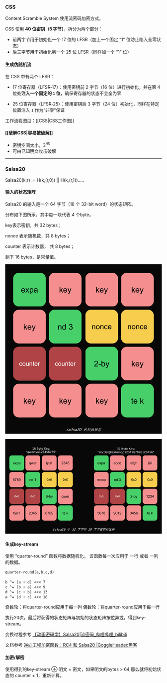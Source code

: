 ### CSS
Content Scramble System 使用流密码加密方式。

CSS 使用 **40 位密钥（5 字节）**，拆分为两个部分：

- 前两字节用于初始化一个 17 位的 LFSR（加上一个固定 “1” 位防止陷入全零状态）
- 后三字节用于初始化另一个 25 位 LFSR（同样加一个 “1” 位）

#### 生成伪随机流

在 CSS 中有两个 LFSR：

- 17 位寄存器（LFSR‑17）：使用密钥前 2 字节（16 位）进行初始化，并在第 4 位处**注入一个固定的 `1` 位**，确保寄存器的状态不会全为零

- 25 位寄存器（LFSR‑25）：使用密钥后 3 字节（24 位）初始化，同样在特定位置注入 `1` 作为“非零”保证

工作流程图见：[[CSS|CSS工作图]]

#### [[破解CSS|容易被破解]]
- 密钥空间太小，$2^{40}$ 
- 可由已知明文攻击破解


---
### Salsa20

Salsa20(k;r) := H(k,(r,0)) || H(k,(r,1)).....

#### 输入的状态矩阵
Salsa20 的输入是一个 64 字节（16 个 32-bit word）的状态矩阵。

分布如下图所示，其中每一块代表 4 个byte。

key表示密钥，共 32 bytes；

nonce 表示随机数，共 8 bytes；

counter 表示计数器， 共 8 bytes；

剩下 16  bytes，是常量值。

![](../Attachment_box/Pasted%20image%2020250702105915.png)

![](../Attachment_box/Pasted%20image%2020250702105847.png)


#### 生成key-stream
使用 “quarter-round” 函数将数据随机化。
该函数每一次应用于 一行 或者 一列 的数据。
```
quarter-round(a,b,c,d)

b ^= (a + d) <<< 7
c ^= (b + a) <<< 9
d ^= (c + b) <<< 13
a ^= (d + c) <<< 18

```

奇数轮：将quarter-round应用于每一列
偶数轮：将quarter-round应用于每一行

执行20次。最后将获得的状态矩阵与初始的状态矩阵按位异或，得到key-stream。

变换过程参考
[【动画密码学】Salsa20|流密码_哔哩哔哩_bilibili](https://www.bilibili.com/video/BV1Bj411q7Kr/?spm_id_from=333.337.search-card.all.click&vd_source=d10f461c8c5b1bc25e5585ce2b29b444)

文档参考
[逆向工程加密函数：RC4 和 Salsa20 |GoggleHeaded黑客](https://goggleheadedhacker.com/blog/post/reversing-crypto-functions?utm_source=chatgpt.com#salsa20-algorithm)


#### 加密/解密
使用得到的key-stream $\oplus$ 明文 = 密文，如果明文的bytes > 64,那么就将初始状态的 counter + 1，重新计算。
